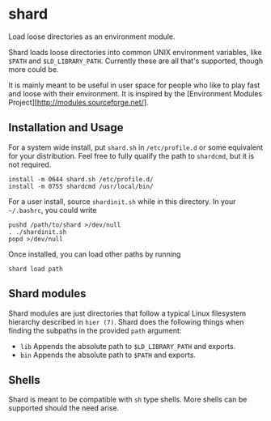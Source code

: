 # shard

Load loose directories as an environment module.

Shard loads loose directories into common UNIX environment variables, like
`$PATH` and `$LD_LIBRARY_PATH`. Currently these are all that's supported,
though more could be.

It is mainly meant to be useful in user space for people who like to play fast
and loose with their environment. It is inspired by the [Environment Modules
Project][http://modules.sourceforge.net/].

## Installation and Usage

For a system wide install, put `shard.sh` in `/etc/profile.d` or some
equivalent for your distribution. Feel free to fully qualify the path to
`shardcmd`, but it is not required.

    install -m 0644 shard.sh /etc/profile.d/
    install -m 0755 shardcmd /usr/local/bin/

For a user install, source `shardinit.sh` while in this directory. In your
`~/.bashrc`, you could write

    pushd /path/to/shard >/dev/null
    . ./shardinit.sh
    popd >/dev/null

Once installed, you can load other paths by running

    shard load path

## Shard modules

Shard modules are just directories that follow a typical Linux filesystem
hierarchy described in `hier (7)`. Shard does the following things when finding
the subpaths in the provided `path` argument:

- `lib` Appends the absolute path to `$LD_LIBRARY_PATH` and exports.
- `bin` Appends the absolute path to `$PATH` and exports.

## Shells

Shard is meant to be compatible with `sh` type shells. More shells can be
supported should the need arise.
